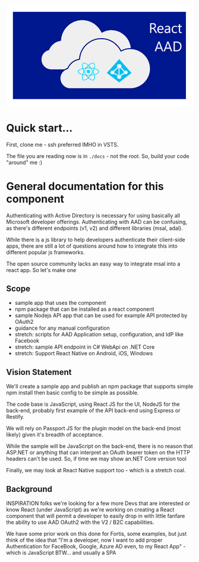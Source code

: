 ![AAD React Logo](./images/logo.jpg)
# Quick start...
First, clone me - ssh preferred IMHO in VSTS.

The file you are reading now is in `./docs` - not the root. So, build your code "around" me :) 

# General documentation for this component
Authenticating with Active Directory is necessary for using basically all Microsoft developer offerings. Authenticating with AAD can be confusing, as there's different endpoints (v1, v2) and different libraries (msal, adal).

While there is a js library to help developers authenticate their client-side apps, there are still a lot of questions around how to integrate this into different popular js frameworks.

The open source community lacks an easy way to integrate msal into a react app. So let's make one

## Scope
- sample app that uses the component
- npm package that can be installed as a react component
- sample Nodejs API app that can be used for example API protected by OAuth2
- guidance for any manual configuration
- stretch: scripts for AAD Application setup, configuration, and IdP like Facebook
- stretch: sample API endpoint in C# WebApi on .NET Core
- stretch: Support React Native on Android, iOS, Windows


## Vision Statement
We'll create a sample app and publish an npm package that supports simple npm install then basic config to be simple as possible.

The code base is JavaScript, using React JS for the UI, NodeJS for the back-end, probably first example of the API back-end using Express or Restify.

We will rely on Passport JS for the plugin model on the back-end (most likely) given it's breadth of acceptance.  

While the sample will be JavaScript on the back-end, there is no reason that ASP.NET or anything that can interpret an OAuth bearer token on the HTTP headers can't be used.  So, if time we may show an.NET Core version tool

Finally, we may look at React Native support too - which is a stretch coal.


## Background

INSPIRATION
folks we're looking for a few more Devs that are interested or know React (under JavaScript) as we're working on creating a React component that will permit a developer to easily drop in with little fanfare the ability to use AAD OAuth2 with the V2 / B2C capabilities.

We have some prior work on this done for Fortis, some examples, but just think of the idea that "I'm a developer, now I want to add proper Authentication for FaceBook, Google, Azure AD even, to my React App" - which is JavaScript BTW... and usually a SPA